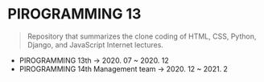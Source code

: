 # PIROGRAMMING 13
> Repository that summarizes the clone coding of HTML, CSS, Python, Django, and JavaScript Internet lectures.

* PIROGRAMMING 13th -> 2020. 07 ~ 2020. 12
* PIROGRAMMING 14th Management team -> 2020. 12 ~ 2021. 2
